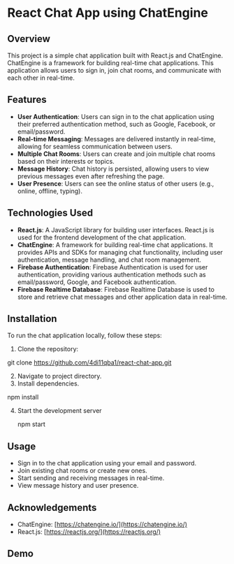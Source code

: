# React Chat App using ChatEngine

## Overview

This project is a simple chat application built with React.js and ChatEngine. ChatEngine is a framework for building real-time chat applications. This application allows users to sign in, join chat rooms, and communicate with each other in real-time.

## Features

- **User Authentication**: Users can sign in to the chat application using their preferred authentication method, such as Google, Facebook, or email/password.
- **Real-time Messaging**: Messages are delivered instantly in real-time, allowing for seamless communication between users.
- **Multiple Chat Rooms**: Users can create and join multiple chat rooms based on their interests or topics.
- **Message History**: Chat history is persisted, allowing users to view previous messages even after refreshing the page.
- **User Presence**: Users can see the online status of other users (e.g., online, offline, typing).

## Technologies Used

- **React.js**: A JavaScript library for building user interfaces. React.js is used for the frontend development of the chat application.
- **ChatEngine**: A framework for building real-time chat applications. It provides APIs and SDKs for managing chat functionality, including user authentication, message handling, and chat room management.
- **Firebase Authentication**: Firebase Authentication is used for user authentication, providing various authentication methods such as email/password, Google, and Facebook authentication.
- **Firebase Realtime Database**: Firebase Realtime Database is used to store and retrieve chat messages and other application data in real-time.

## Installation

To run the chat application locally, follow these steps:

1. Clone the repository:

  git clone https://github.com/4di11qba1/react-chat-app.git

2. Navigate to project directory.
3. Install dependencies.

  npm install

4. Start the development server

   npm start


## Usage

- Sign in to the chat application using your email and password.
- Join existing chat rooms or create new ones.
- Start sending and receiving messages in real-time.
- View message history and user presence.

## Acknowledgements

- ChatEngine: [https://chatengine.io/](https://chatengine.io/)
- React.js: [https://reactjs.org/](https://reactjs.org/)

## Demo


